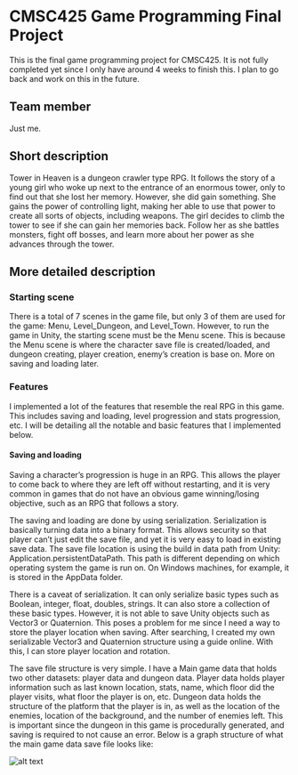 # CMSC425 Game Programming Final Project
This is the final game programming project for CMSC425. It is not fully completed yet since I only have around 4 weeks to finish this. I plan to go back and work on this in the future.

## Team member
Just me.

## Short description
Tower in Heaven is a dungeon crawler type RPG. It follows the story of a young girl who woke up next to the entrance of an enormous tower, only to find out that she lost her memory. However, she did gain something. She gains the power of controlling light, making her able to use that power to create all sorts of objects, including weapons. The girl decides to climb the tower to see if she can gain her memories back. Follow her as she battles monsters, fight off bosses, and learn more about her power as she advances through the tower.

## More detailed description
### Starting scene
There is a total of 7 scenes in the game file, but only 3 of them are used for the game: Menu, Level_Dungeon, and Level_Town. However, to run the game in Unity, the starting scene must be the Menu scene. This is because the Menu scene is where the character save file is created/loaded, and dungeon creating, player creation, enemy’s creation is base on. More on saving and loading later. 
### Features
I implemented a lot of the features that resemble the real RPG in this game. This includes saving and loading, level progression and stats progression, etc. I will be detailing all the notable and basic features that I implemented below.
#### Saving and loading
Saving a character’s progression is huge in an RPG. This allows the player to come back to where they are left off without restarting, and it is very common in games that do not have an obvious game winning/losing objective, such as an RPG that follows a story. 

The saving and loading are done by using serialization. Serialization is basically turning data into a binary format. This allows security so that player can’t just edit the save file, and yet it is very easy to load in existing save data. The save file location is using the build in data path from Unity: Application.persistentDataPath. This path is different depending on which operating system the game is run on. On Windows machines, for example, it is stored in the AppData folder.

There is a caveat of serialization. It can only serialize basic types such as Boolean, integer, float, doubles, strings. It can also store a collection of these basic types. However, it is not able to save Unity objects such as Vector3 or Quaternion. This poses a problem for me since I need a way to store the player location when saving. After searching, I created my own serializable Vector3 and Quaternion structure using a guide online. With this, I can store player location and rotation.

The save file structure is very simple. I have a Main game data that holds two other datasets: player data and dungeon data. Player data holds player information such as last known location, stats, name, which floor did the player visits, what floor the player is on, etc. Dungeon data holds the structure of the platform that the player is in, as well as the location of the enemies, location of the background, and the number of enemies left. This is important since the dungeon in this game is procedurally generated, and saving is required to not cause an error. Below is a graph structure of what the main game data save file looks like:

![alt text](https://i.imgur.com/kj5haco.png)
